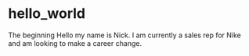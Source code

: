 # hello_world
The beginning
Hello my name is Nick. I am currently a sales rep for Nike and am looking to make a career change.
